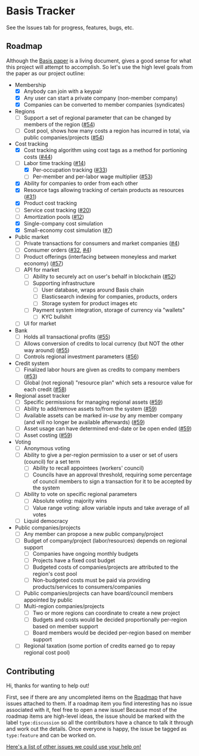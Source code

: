 # Basis Tracker

See the Issues tab for progress, features, bugs, etc.

## Roadmap

Although the [Basis paper](https://gitlab.com/basisproject/paper) is a living document, gives a good sense for what this project will attempt to accomplish. So let's use the high level goals from the paper as our project outline:

- Membership
  - [x] Anybody can join with a keypair
  - [x] Any user can start a private company (non-member company)
  - [x] Companies can be converted to member companies (syndicates)
- Regions
  - [ ] Support a set of regional parameter that can be changed by members of the region ([#54][i54])
  - [ ] Cost pool, shows how many costs a region has incurred in total, via public companies/projects ([#54][i54])
- Cost tracking
  - [x] Cost tracking algorithm using cost tags as a method for portioning costs ([#44][i44])
  - [ ] Labor time tracking ([#14][i14])
    - [x] Per-occupation tracking ([#33][i33])
    - [ ] Per-member and per-labor wage multiplier ([#53][i53])
  - [x] Ability for companies to order from each other
  - [x] Resource tags allowing tracking of certain products as resources ([#31][i31])
  - [x] Product cost tracking
  - [ ] Service cost tracking ([#20][i20])
  - [ ] Amortization pools ([#12][i21])
  - [x] Single-company cost simulation
  - [x] Small-economy cost simulation ([#7][i7])
- Public market
  - [ ] Private transactions for consumers and market companies ([#4][i4])
  - [ ] Consumer orders ([#32][i32], [#4][i4])
  - [ ] Product offerings (interfacing between moneyless and market economy) ([#57][i57])
  - [ ] API for market
    - [ ] Ability to securely act on user's behalf in blockchain ([#52][i52])
    - [ ] Supporting infrastructure
      - [ ] User database, wraps around Basis chain
      - [ ] Elasticsearch indexing for companies, products, orders
      - [ ] Storage system for product images etc
    - [ ] Payment system integration, storage of currency via "wallets"
      - [ ] KYC bullshit
  - [ ] UI for market
- Bank
  - [ ] Holds all transactional profits ([#55][i55])
  - [ ] Allows conversion of credits to local currency (but NOT the other way around) ([#55][i55])
  - [ ] Controls regional investment parameters ([#56][i56])
- Credit system
  - [ ] Finalized labor hours are given as credits to company members ([#53][i53])
  - [ ] Global (not regional) "resource plan" which sets a resource value for each credit ([#58][i58])
- Regional asset tracker
  - [ ] Specific permissions for managing regional assets ([#59][i59])
  - [ ] Ability to add/remove assets to/from the system ([#59][i59])
  - [ ] Available assets can be marked *in-use* by any member company (and will no longer be available afterwards) ([#59][i59])
  - [ ] Asset usage can have determined end-date or be open ended ([#59][i59])
  - [ ] Asset costing ([#59][i59])
- Voting
  - [ ] Anonymous voting
  - [ ] Ability to give a per-region permission to a user or set of users (council) for a set term
    - [ ] Ability to recall appointees (workers' council)
    - [ ] Councils have an approval threshold, requiring some percentage of council members to sign a transaction for it to be accepted by the system
  - [ ] Ability to vote on specific regional parameters
    - [ ] Absolute voting: majority wins
    - [ ] Value range voting: allow variable inputs and take average of all votes
  - [ ] Liquid democracy
- Public companies/projects
  - [ ] Any member can propose a new public company/project
  - [ ] Budget of company/project (labor/resources) depends on regional support
    - [ ] Companies have ongoing monthly budgets
    - [ ] Projects have a fixed cost budget
    - [ ] Budgeted costs of companies/projects are attributed to the region's cost pool
    - [ ] Non-budgeted costs must be paid via providing products/services to consumers/companies
  - [ ] Public companies/projects can have board/council members appointed by public
  - [ ] Multi-region companies/projects
    - [ ] Two or more regions can coordinate to create a new project
    - [ ] Budgets and costs would be decided proportionally per-region based on member support
    - [ ] Board members would be decided per-region based on member support
  - [ ] Regional taxation (some portion of credits earned go to repay regional cost pool)

[i4]: https://gitlab.com/basisproject/tracker/issues/4
[i7]: https://gitlab.com/basisproject/tracker/issues/7
[i14]: https://gitlab.com/basisproject/tracker/issues/14
[i20]: https://gitlab.com/basisproject/tracker/issues/20
[i21]: https://gitlab.com/basisproject/tracker/issues/21
[i31]: https://gitlab.com/basisproject/tracker/issues/31
[i32]: https://gitlab.com/basisproject/tracker/issues/32
[i33]: https://gitlab.com/basisproject/tracker/issues/33
[i44]: https://gitlab.com/basisproject/tracker/issues/44
[i52]: https://gitlab.com/basisproject/tracker/issues/52
[i53]: https://gitlab.com/basisproject/tracker/issues/53
[i54]: https://gitlab.com/basisproject/tracker/issues/54
[i55]: https://gitlab.com/basisproject/tracker/issues/55
[i56]: https://gitlab.com/basisproject/tracker/issues/56
[i57]: https://gitlab.com/basisproject/tracker/issues/57
[i58]: https://gitlab.com/basisproject/tracker/issues/58
[i59]: https://gitlab.com/basisproject/tracker/issues/59

## Contributing

Hi, thanks for wanting to help out!

First, see if there are any uncompleted items on the [Roadmap](#roadmap) that have issues attached to them. If a roadmap item you find interesting has no issue associated with it, feel free to open a new issue! Because most of the roadmap items are high-level ideas, the issue should be marked with the label `type:discussion` so all the contributors have a chance to talk it through and work out the details. Once everyone is happy, the issue be tagged as `type:feature` and can be worked on.

[Here's a list of other issues we could use your help on!](https://gitlab.com/basisproject/tracker/issues?scope=all&utf8=%E2%9C%93&state=opened&milestone_title=Any&label_name[]=help-wanted)


